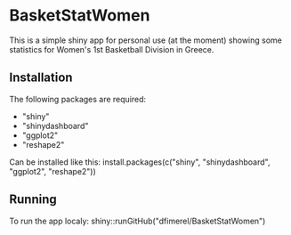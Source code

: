 # BasketStatWomen

This is a simple shiny app for personal use (at the moment) showing some statistics for Women's 1st Basketball Division in Greece.

## Installation

The following packages are required:
* "shiny"
* "shinydashboard"
* "ggplot2"
* "reshape2"

Can be installed like this: install.packages(c("shiny", "shinydashboard", "ggplot2", "reshape2"))


## Running
To run the app localy: shiny::runGitHub("dfimerel/BasketStatWomen")

